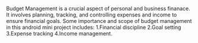Budget Management is a crucial  aspect of personal and business finanace. It involves planning, tracking, and controlling expenses and income to ensure financial goals.
Some importance and scope of budget management in this android mini project includes:
1.Financial discipline
2.Goal setting
3.Expense tracking
4.Income management.
